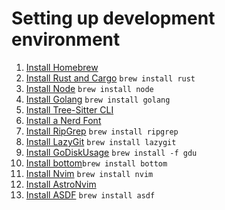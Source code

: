 # Setting up development environment

1. [Install Homebrew](https://brew.sh/) 
2. [Install Rust and Cargo](https://doc.rust-lang.org/cargo/getting-started/installation.html) `brew install rust`
3. [Install Node](https://nodejs.org/en) `brew install node`
3. [Install Golang](https://go.dev/doc/install) `brew install golang`
3. [Install Tree-Sitter CLI](https://github.com/tree-sitter/tree-sitter/blob/master/cli/README.md)
4. [Install a Nerd Font](https://www.nerdfonts.com/font-downloads)
5. [Install RipGrep](https://github.com/BurntSushi/ripgrep?tab=readme-ov-file#installation) `brew install ripgrep`
6. [Install LazyGit](https://github.com/jesseduffield/lazygit?tab=readme-ov-file#homebrew) `brew install lazygit`
7. [Install GoDiskUsage](https://github.com/dundee/gdu) `brew install -f gdu`
8. [Install bottom](https://github.com/ClementTsang/bottom?tab=readme-ov-file#homebrew)`brew install bottom`
2. [Install Nvim](https://github.com/neovim/neovim/blob/master/INSTALL.md) `brew install nvim`
3. [Install AstroNvim](https://docs.astronvim.com/)
5. [Install ASDF](https://asdf-vm.com/guide/getting-started.html) `brew install asdf`

